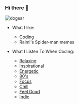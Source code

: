 ### Hi there 👋

![dogear](https://user-images.githubusercontent.com/11577850/129963977-5b020500-5530-462c-a3d8-9dd3eab36642.gif)

- What I like:
  - Coding
  - Raimi's Spider-man memes

- What I Listen To When Coding:
  - [Relaxing](https://youtu.be/ft-j9VL84TQ)
  - [Inspirational](https://youtu.be/nL8hVXSDmNM)
  - [Energetic](https://youtu.be/BPs0kpB0tuY)
  - [80's](https://youtu.be/lpvT-Fciu-4)
  - [Focus](https://youtu.be/czTksCF6X8Y)
  - [Chill](https://youtu.be/0oxt-WtC6Oc)
  - [Feel Good](https://youtu.be/Z0NlmumRuVE)
  - [Indie](https://youtu.be/dQw4w9WgXcQ)

<!--
**NawalJAhmed/NawalJAhmed** is a ✨ _special_ ✨ repository because its `README.md` (this file) appears on your GitHub profile.

Here are some ideas to get you started:

- 🔭 I’m currently working on ...
- 🌱 I’m currently learning ...
- 👯 I’m looking to collaborate on ...
- 🤔 I’m looking for help with ...
- 💬 Ask me about ...
- 📫 How to reach me: ...
- 😄 Pronouns: ...
- ⚡ Fun fact: ...
-->
